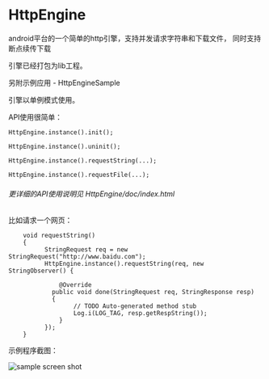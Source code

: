 HttpEngine
==========

android平台的一个简单的http引擎，支持并发请求字符串和下载文件， 同时支持断点续传下载

引擎已经打包为lib工程。

另附示例应用 - HttpEngineSample


引擎以单例模式使用。

API使用很简单：

`HttpEngine.instance().init();`

`HttpEngine.instance().uninit();`

`HttpEngine.instance().requestString(...);`

`HttpEngine.instance().requestFile(...);`

###### *更详细的API使用说明见  HttpEngine/doc/index.html*


比如请求一个网页：

```
	void requestString()
	{
		  StringRequest req = new StringRequest("http://www.baidu.com");
		  HttpEngine.instance().requestString(req, new StringObserver() {
			
			  @Override
		  	public void done(StringRequest req, StringResponse resp) 
		  	{
				  // TODO Auto-generated method stub
				  Log.i(LOG_TAG, resp.getRespString());
			  }
		  });
	}
```

示例程序截图：

![sample screen shot](http://c.hiphotos.bdimg.com/album/s%3D900%3Bq%3D90/sign=8458a0c9fe1f4134e437097e1524e4f7/8b13632762d0f703b3c9a8f60bfa513d2697c5a4.jpg)


